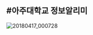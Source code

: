 #아주대학교 정보알리미
-----------------------
![20180417_000728](https://user-images.githubusercontent.com/31656287/38817759-02b7772e-41d4-11e8-9f27-d104089f3720.jpg)
 
